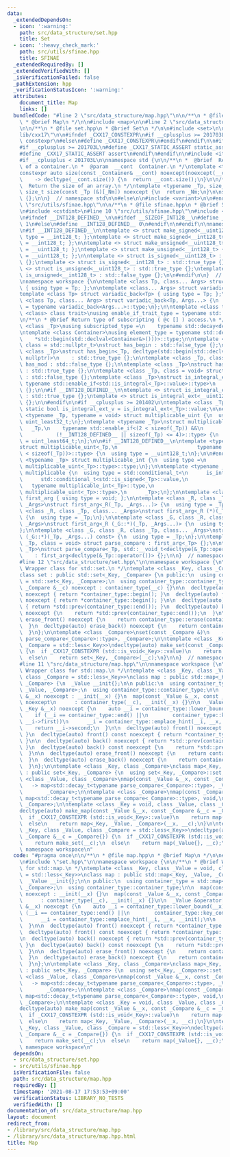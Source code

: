 ```yaml
---
data:
  _extendedDependsOn:
  - icon: ':warning:'
    path: src/data_structure/set.hpp
    title: Set
  - icon: ':heavy_check_mark:'
    path: src/utils/sfinae.hpp
    title: SFINAE
  _extendedRequiredBy: []
  _extendedVerifiedWith: []
  _isVerificationFailed: false
  _pathExtension: hpp
  _verificationStatusIcon: ':warning:'
  attributes:
    document_title: Map
    links: []
  bundledCode: "#line 2 \"src/data_structure/map.hpp\"\n\n/**\n * @file map.hpp\n\
    \ * @brief Map\n */\n\n#include <map>\n\n#line 2 \"src/data_structure/set.hpp\"\
    \n\n/**\n * @file set.hpp\n * @brief Set\n */\n\n#include <set>\n\n#line 2 \"\
    lib/cxx17\"\n\n#ifndef _CXX17_CONSTEXPR\n#if __cplusplus >= 201703L\n#define _CXX17_CONSTEXPR\
    \ constexpr\n#else\n#define _CXX17_CONSTEXPR\n#endif\n#endif\n\n#ifndef _CXX17_STATIC_ASSERT\n\
    #if __cplusplus >= 201703L\n#define _CXX17_STATIC_ASSERT static_assert\n#else\n\
    #define _CXX17_STATIC_ASSERT assert\n#endif\n#endif\n\n#include <iterator>\n\n\
    #if __cplusplus < 201703L\n\nnamespace std {\n\n/**\n *  @brief  Return the size\
    \ of a container.\n *  @param  __cont  Container.\n */\ntemplate <typename _Container>\n\
    constexpr auto size(const _Container& __cont) noexcept(noexcept(__cont.size()))\n\
    \    -> decltype(__cont.size()) {\n  return __cont.size();\n}\n\n/**\n *  @brief\
    \  Return the size of an array.\n */\ntemplate <typename _Tp, size_t _Nm>\nconstexpr\
    \ size_t size(const _Tp (&)[_Nm]) noexcept {\n  return _Nm;\n}\n\nstruct monostate\
    \ {};\n\n}  // namespace std\n\n#else\n\n#include <variant>\n\n#endif\n#line 2\
    \ \"src/utils/sfinae.hpp\"\n\n/**\n * @file sfinae.hpp\n * @brief SFINAE\n */\n\
    \n#include <cstdint>\n#line 10 \"src/utils/sfinae.hpp\"\n#include <type_traits>\n\
    \n#ifndef __INT128_DEFINED__\n\n#ifdef __SIZEOF_INT128__\n#define __INT128_DEFINED__\
    \ 1\n#else\n#define __INT128_DEFINED__ 0\n#endif\n\n#endif\n\nnamespace std {\n\
    \n#if __INT128_DEFINED__\n\ntemplate <> struct make_signed<__uint128_t> { using\
    \ type = __int128_t; };\ntemplate <> struct make_signed<__int128_t> { using type\
    \ = __int128_t; };\n\ntemplate <> struct make_unsigned<__uint128_t> { using type\
    \ = __uint128_t; };\ntemplate <> struct make_unsigned<__int128_t> { using type\
    \ = __uint128_t; };\n\ntemplate <> struct is_signed<__uint128_t> : std::false_type\
    \ {};\ntemplate <> struct is_signed<__int128_t> : std::true_type {};\n\ntemplate\
    \ <> struct is_unsigned<__uint128_t> : std::true_type {};\ntemplate <> struct\
    \ is_unsigned<__int128_t> : std::false_type {};\n\n#endif\n\n}  // namespace std\n\
    \nnamespace workspace {\n\ntemplate <class Tp, class... Args> struct variadic_front\
    \ { using type = Tp; };\n\ntemplate <class... Args> struct variadic_back;\n\n\
    template <class Tp> struct variadic_back<Tp> { using type = Tp; };\n\ntemplate\
    \ <class Tp, class... Args> struct variadic_back<Tp, Args...> {\n  using type\
    \ = typename variadic_back<Args...>::type;\n};\n\ntemplate <class type, template\
    \ <class> class trait>\nusing enable_if_trait_type = typename std::enable_if<trait<type>::value>::type;\n\
    \n/**\n * @brief Return type of subscripting ( @c [] ) access.\n */\ntemplate\
    \ <class _Tp>\nusing subscripted_type =\n    typename std::decay<decltype(std::declval<_Tp&>()[0])>::type;\n\
    \ntemplate <class Container>\nusing element_type = typename std::decay<decltype(\n\
    \    *std::begin(std::declval<Container&>()))>::type;\n\ntemplate <class _Tp,\
    \ class = std::nullptr_t>\nstruct has_begin : std::false_type {};\n\ntemplate\
    \ <class _Tp>\nstruct has_begin<_Tp, decltype(std::begin(std::declval<_Tp>()),\
    \ nullptr)>\n    : std::true_type {};\n\ntemplate <class _Tp, class = void> struct\
    \ has_mod : std::false_type {};\n\ntemplate <class _Tp>\nstruct has_mod<_Tp, std::__void_t<decltype(_Tp::mod)>>\
    \ : std::true_type {};\n\ntemplate <class _Tp, class = void> struct is_integral_ext\
    \ : std::false_type {};\ntemplate <class _Tp>\nstruct is_integral_ext<\n    _Tp,\
    \ typename std::enable_if<std::is_integral<_Tp>::value>::type>\n    : std::true_type\
    \ {};\n\n#if __INT128_DEFINED__\n\ntemplate <> struct is_integral_ext<__int128_t>\
    \ : std::true_type {};\ntemplate <> struct is_integral_ext<__uint128_t> : std::true_type\
    \ {};\n\n#endif\n\n#if __cplusplus >= 201402\n\ntemplate <class _Tp>\nconstexpr\
    \ static bool is_integral_ext_v = is_integral_ext<_Tp>::value;\n\n#endif\n\ntemplate\
    \ <typename _Tp, typename = void> struct multiplicable_uint {\n  using type =\
    \ uint_least32_t;\n};\ntemplate <typename _Tp>\nstruct multiplicable_uint<\n \
    \   _Tp,\n    typename std::enable_if<(2 < sizeof(_Tp)) &&\n                 \
    \           (!__INT128_DEFINED__ || sizeof(_Tp) <= 4)>::type> {\n  using type\
    \ = uint_least64_t;\n};\n\n#if __INT128_DEFINED__\n\ntemplate <typename _Tp>\n\
    struct multiplicable_uint<_Tp,\n                          typename std::enable_if<(4\
    \ < sizeof(_Tp))>::type> {\n  using type = __uint128_t;\n};\n\n#endif\n\ntemplate\
    \ <typename _Tp> struct multiplicable_int {\n  using type =\n      typename std::make_signed<typename\
    \ multiplicable_uint<_Tp>::type>::type;\n};\n\ntemplate <typename _Tp> struct\
    \ multiplicable {\n  using type = std::conditional_t<\n      is_integral_ext<_Tp>::value,\n\
    \      std::conditional_t<std::is_signed<_Tp>::value,\n                      \
    \   typename multiplicable_int<_Tp>::type,\n                         typename\
    \ multiplicable_uint<_Tp>::type>,\n      _Tp>;\n};\n\ntemplate <class> struct\
    \ first_arg { using type = void; };\n\ntemplate <class _R, class _Tp, class...\
    \ _Args>\nstruct first_arg<_R(_Tp, _Args...)> {\n  using type = _Tp;\n};\n\ntemplate\
    \ <class _R, class _Tp, class... _Args>\nstruct first_arg<_R (*)(_Tp, _Args...)>\
    \ {\n  using type = _Tp;\n};\n\ntemplate <class _G, class _R, class _Tp, class...\
    \ _Args>\nstruct first_arg<_R (_G::*)(_Tp, _Args...)> {\n  using type = _Tp;\n\
    };\n\ntemplate <class _G, class _R, class _Tp, class... _Args>\nstruct first_arg<_R\
    \ (_G::*)(_Tp, _Args...) const> {\n  using type = _Tp;\n};\n\ntemplate <class\
    \ _Tp, class = void> struct parse_compare : first_arg<_Tp> {};\n\ntemplate <class\
    \ _Tp>\nstruct parse_compare<_Tp, std::__void_t<decltype(&_Tp::operator())>>\n\
    \    : first_arg<decltype(&_Tp::operator())> {};\n\n}  // namespace workspace\n\
    #line 12 \"src/data_structure/set.hpp\"\n\nnamespace workspace {\n\n/**\n * @brief\
    \ Wrapper class for std::set.\n */\ntemplate <class _Key, class _Compare = std::less<_Key>>\n\
    class set : public std::set<_Key, _Compare> {\n public:\n  using container_type\
    \ = std::set<_Key, _Compare>;\n  using container_type::container_type;\n\n  set(const\
    \ _Compare &__c) noexcept : container_type(__c) {}\n\n  decltype(auto) front()\
    \ noexcept { return *container_type::begin(); }\n  decltype(auto) front() const\
    \ noexcept { return *container_type::begin(); }\n\n  decltype(auto) back() noexcept\
    \ { return *std::prev(container_type::end()); }\n  decltype(auto) back() const\
    \ noexcept {\n    return *std::prev(container_type::end());\n  }\n\n  decltype(auto)\
    \ erase_front() noexcept {\n    return container_type::erase(container_type::begin());\n\
    \  }\n  decltype(auto) erase_back() noexcept {\n    return container_type::erase(std::prev(container_type::end()));\n\
    \  }\n};\n\ntemplate <class _Compare>\nset(const _Compare &)\n    -> set<std::decay_t<typename\
    \ parse_compare<_Compare>::type>, _Compare>;\n\ntemplate <class _Key = void, class\
    \ _Compare = std::less<_Key>>\ndecltype(auto) make_set(const _Compare &__c = _Compare{})\
    \ {\n  if _CXX17_CONSTEXPR (std::is_void<_Key>::value)\n    return set(__c);\n\
    \  else\n    return set<_Key, _Compare>(__c);\n}\n\n}  // namespace workspace\n\
    #line 11 \"src/data_structure/map.hpp\"\n\nnamespace workspace {\n\n/**\n * @brief\
    \ Wrapper class for std::map.\n */\ntemplate <class _Key, class _Value = void,\
    \ class _Compare = std::less<_Key>>\nclass map : public std::map<_Key, _Value,\
    \ _Compare> {\n  _Value __init{};\n\n public:\n  using container_type = std::map<_Key,\
    \ _Value, _Compare>;\n  using container_type::container_type;\n\n  map(const _Value\
    \ &__x) noexcept : __init(__x) {}\n  map(const _Value &__x, const _Compare &__c)\
    \ noexcept\n      : container_type(__c), __init(__x) {}\n\n  _Value &operator[](const\
    \ _Key &__x) noexcept {\n    auto __i = container_type::lower_bound(__x);\n\n\
    \    if (__i == container_type::end() ||\n        container_type::key_comp()(__x,\
    \ __i->first))\n      __i = container_type::emplace_hint(__i, __x, __init);\n\n\
    \    return __i->second;\n  }\n\n  decltype(auto) front() noexcept { return *container_type::begin();\
    \ }\n  decltype(auto) front() const noexcept { return *container_type::begin();\
    \ }\n\n  decltype(auto) back() noexcept { return *std::prev(container_type::end());\
    \ }\n  decltype(auto) back() const noexcept {\n    return *std::prev(container_type::end());\n\
    \  }\n\n  decltype(auto) erase_front() noexcept {\n    return container_type::erase(container_type::begin());\n\
    \  }\n  decltype(auto) erase_back() noexcept {\n    return container_type::erase(std::prev(container_type::end()));\n\
    \  }\n};\n\ntemplate <class _Key, class _Compare>\nclass map<_Key, void, _Compare>\
    \ : public set<_Key, _Compare> {\n  using set<_Key, _Compare>::set;\n};\n\ntemplate\
    \ <class _Value, class _Compare>\nmap(const _Value &__x, const _Compare &)\n \
    \   -> map<std::decay_t<typename parse_compare<_Compare>::type>, _Value,\n   \
    \        _Compare>;\n\ntemplate <class _Compare>\nmap(const _Compare &)\n    ->\
    \ map<std::decay_t<typename parse_compare<_Compare>::type>, void,\n          \
    \ _Compare>;\n\ntemplate <class _Key = void, class _Value, class _Compare = std::less<_Key>>\n\
    decltype(auto) make_map(const _Value &__x, const _Compare &__c = _Compare{}) {\n\
    \  if _CXX17_CONSTEXPR (std::is_void<_Key>::value)\n    return map(__x, __c);\n\
    \  else\n    return map<_Key, _Value, _Compare>(__x, __c);\n}\n\ntemplate <class\
    \ _Key, class _Value, class _Compare = std::less<_Key>>\ndecltype(auto) make_map(const\
    \ _Compare &__c = _Compare{}) {\n  if _CXX17_CONSTEXPR (std::is_void<_Value>::value)\n\
    \    return make_set(__c);\n  else\n    return map(_Value{}, __c);\n}\n\n}  //\
    \ namespace workspace\n"
  code: "#pragma once\n\n/**\n * @file map.hpp\n * @brief Map\n */\n\n#include <map>\n\
    \n#include \"set.hpp\"\n\nnamespace workspace {\n\n/**\n * @brief Wrapper class\
    \ for std::map.\n */\ntemplate <class _Key, class _Value = void, class _Compare\
    \ = std::less<_Key>>\nclass map : public std::map<_Key, _Value, _Compare> {\n\
    \  _Value __init{};\n\n public:\n  using container_type = std::map<_Key, _Value,\
    \ _Compare>;\n  using container_type::container_type;\n\n  map(const _Value &__x)\
    \ noexcept : __init(__x) {}\n  map(const _Value &__x, const _Compare &__c) noexcept\n\
    \      : container_type(__c), __init(__x) {}\n\n  _Value &operator[](const _Key\
    \ &__x) noexcept {\n    auto __i = container_type::lower_bound(__x);\n\n    if\
    \ (__i == container_type::end() ||\n        container_type::key_comp()(__x, __i->first))\n\
    \      __i = container_type::emplace_hint(__i, __x, __init);\n\n    return __i->second;\n\
    \  }\n\n  decltype(auto) front() noexcept { return *container_type::begin(); }\n\
    \  decltype(auto) front() const noexcept { return *container_type::begin(); }\n\
    \n  decltype(auto) back() noexcept { return *std::prev(container_type::end());\
    \ }\n  decltype(auto) back() const noexcept {\n    return *std::prev(container_type::end());\n\
    \  }\n\n  decltype(auto) erase_front() noexcept {\n    return container_type::erase(container_type::begin());\n\
    \  }\n  decltype(auto) erase_back() noexcept {\n    return container_type::erase(std::prev(container_type::end()));\n\
    \  }\n};\n\ntemplate <class _Key, class _Compare>\nclass map<_Key, void, _Compare>\
    \ : public set<_Key, _Compare> {\n  using set<_Key, _Compare>::set;\n};\n\ntemplate\
    \ <class _Value, class _Compare>\nmap(const _Value &__x, const _Compare &)\n \
    \   -> map<std::decay_t<typename parse_compare<_Compare>::type>, _Value,\n   \
    \        _Compare>;\n\ntemplate <class _Compare>\nmap(const _Compare &)\n    ->\
    \ map<std::decay_t<typename parse_compare<_Compare>::type>, void,\n          \
    \ _Compare>;\n\ntemplate <class _Key = void, class _Value, class _Compare = std::less<_Key>>\n\
    decltype(auto) make_map(const _Value &__x, const _Compare &__c = _Compare{}) {\n\
    \  if _CXX17_CONSTEXPR (std::is_void<_Key>::value)\n    return map(__x, __c);\n\
    \  else\n    return map<_Key, _Value, _Compare>(__x, __c);\n}\n\ntemplate <class\
    \ _Key, class _Value, class _Compare = std::less<_Key>>\ndecltype(auto) make_map(const\
    \ _Compare &__c = _Compare{}) {\n  if _CXX17_CONSTEXPR (std::is_void<_Value>::value)\n\
    \    return make_set(__c);\n  else\n    return map(_Value{}, __c);\n}\n\n}  //\
    \ namespace workspace\n"
  dependsOn:
  - src/data_structure/set.hpp
  - src/utils/sfinae.hpp
  isVerificationFile: false
  path: src/data_structure/map.hpp
  requiredBy: []
  timestamp: '2021-08-17 17:53:53+09:00'
  verificationStatus: LIBRARY_NO_TESTS
  verifiedWith: []
documentation_of: src/data_structure/map.hpp
layout: document
redirect_from:
- /library/src/data_structure/map.hpp
- /library/src/data_structure/map.hpp.html
title: Map
---
```

